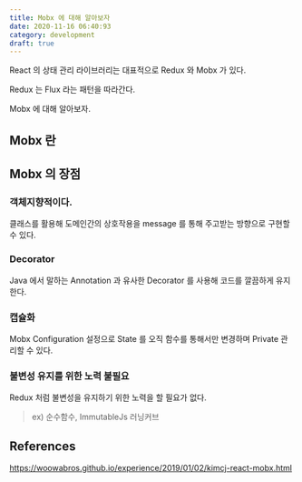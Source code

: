 ```yaml
---
title: Mobx 에 대해 알아보자
date: 2020-11-16 06:40:93
category: development
draft: true
---
```


React 의 상태 관리 라이브러리는 대표적으로 Redux 와 Mobx 가 있다.

Redux 는 Flux 라는 패턴을 따라간다.

Mobx 에 대해 알아보자.

## Mobx 란

## Mobx 의 장점

### 객체지향적이다.

클래스를 활용해 도메인간의 상호작용을 message 를 통해 주고받는 방향으로 구현할 수 있다.

### Decorator

Java 에서 말하는 Annotation 과 유사한 Decorator 를 사용해 코드를 깔끔하게 유지한다.

### 캡슐화

Mobx Configuration 설정으로 State 를 오직 함수를 통해서만 변경하며 Private 관리할 수 있다.

### 불변성 유지를 위한 노력 불필요

Redux 처럼 불변성을 유지하기 위한 노력을 할 필요가 없다.

> ex) 순수함수, ImmutableJs 러닝커브

## References

https://woowabros.github.io/experience/2019/01/02/kimcj-react-mobx.html
